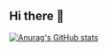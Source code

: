 ## Hi there 👋

[![Anurag's GitHub stats](https://github-readme-stats.vercel.app/api?username=VictorJobali&show_icons=true&theme=tokyonight)](https://github.com/anuraghazra/github-readme-stats)
